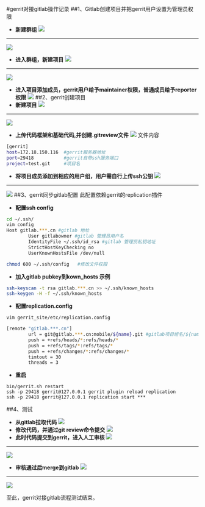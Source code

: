 #gerrit对接gitlab操作记录
##1、Gitlab创建项目并把gerrit用户设置为管理员权限
- **新建群组**
![](images/gitlab_add_new_group.png)
------
![](images/gitlab_add_new_group2.png)
- **进入群组，新建项目**
![](images/gitlab_add_new_project.png)
------
![](images/gitlab_add_new_project2.png)
- **进入项目添加成员，gerrit用户给予maintainer权限，普通成员给予reporter权限**
![](images/gitlab_add_user.png)
##2、gerrit创建项目
- **新建项目**
![](images/gerrit_create_new_project.png)
------
![](images/gerrit_create_new_project2.png)
- **上传代码框架和基础代码,并创建.gitreview文件**
![](images/gitlab_gitreviewfile.png)
文件内容
```bash
[gerrit]
host=172.18.150.116  #gerrit服务器地址
port=29418           #gerrit自带ssh服务端口
project=test.git     #项目名
```
- **将项目成员添加到相应的用户组，用户需自行上传ssh公钥**
![](images/gerrit_add_user.png)
------
![](images/gerrit_add_user2.png)
##3、gerrit同步gitlab配置
此配置依赖gerrit的replication插件
- **配置ssh config**
```bash
cd ~/.ssh/
vim config
Host gitlab.***.cn #gitlab 地址
        User gitlabowner #gitlab 管理员用户名
        IdentityFile ~/.ssh/id_rsa #gitlab 管理员私钥地址
        StrictHostKeyChecking no
        UserKnownHostsFile /dev/null

chmod 600 ~/.ssh/config   #修改文件权限
````
- **加入gitlab pubkey到kown_hosts 示例**
```bash
ssh-keyscan -t rsa gitlab.***.cn >> ~/.ssh/known_hosts
ssh-keygen -H -f ~/.ssh/known_hosts
```
- **配置replication.config**
```bash
vim gerrit_site/etc/replication.config

[remote "gitlab.***.cn"]
        url = git@gitlab.***.cn:mobile/${name}.git #gitlab项目组名/${name}表示该组下的所有项目
        push = +refs/heads/*:refs/heads/*
        push = +refs/tags/*:refs/tags/*
        push = +refs/changes/*:refs/changes/*
        timtout = 30
        threads = 3
```
- **重启**
```
bin/gerrit.sh restart
ssh -p 29418 gerrit@127.0.0.1 gerrit plugin reload replication
ssh -p 29418 gerrit@127.0.0.1 replication start ***
```
##4、测试
- **从gitlab拉取代码**
![](images/git_clone.png)
- **修改代码，并通过git review命令提交**
![](images/git_review.png)
- **此时代码提交到gerrit，进入人工审核**
![](images/git_gerrit.png)
---
![](images/git_gerrit2.png)
- **审核通过后merge到gitlab**
![](images/git_submit1.png)
---
![](images/git_submit2.png)

至此，gerrit对接gitlab流程测试结束。